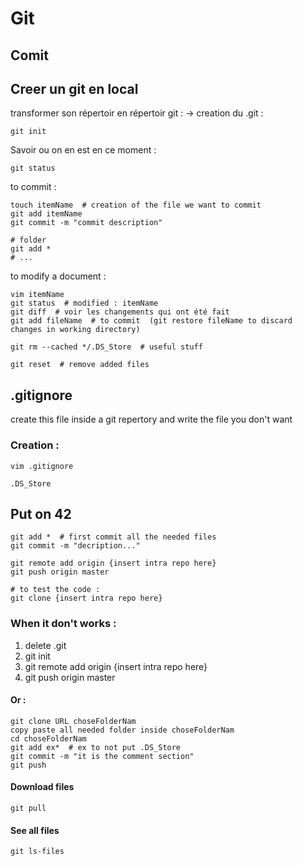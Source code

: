 # Git
## Comit

## Creer un git en local
transformer son répertoir en répertoir git  :  -> creation du .git :
```shell
git init
```

Savoir ou on en est en ce moment :
```shell
git status
```

to commit :
```shell
touch itemName  # creation of the file we want to commit
git add itemName
git commit -m "commit description"

# folder 
git add *
# ...
```

to modify a document :
```Shell
vim itemName
git status  # modified : itemName
git diff  # voir les changements qui ont été fait 
git add fileName  # to commit  (git restore fileName to discard changes in working directory)
```
```shell
git rm --cached */.DS_Store  # useful stuff
```
```shell
git reset  # remove added files
```

## .gitignore
create this file inside a git repertory and write the file you don't want
### Creation :
```shell
vim .gitignore
```
```.gitignore
.DS_Store
```

## Put on 42
```shell
git add *  # first commit all the needed files
git commit -m "decription..."

git remote add origin {insert intra repo here}
git push origin master

# to test the code :
git clone {insert intra repo here}
```
### When it don't works :
1) delete .git
2) git init
3) git remote add origin {insert intra repo here}
4) git push origin master
#### Or : 
```shell
git clone URL choseFolderNam
copy paste all needed folder inside choseFolderNam
cd choseFolderNam
git add ex*  # ex to not put .DS_Store
git commit -m "it is the comment section"
git push 
```
#### Download files
```shell
git pull
```
#### See all files 
```shell
git ls-files
```